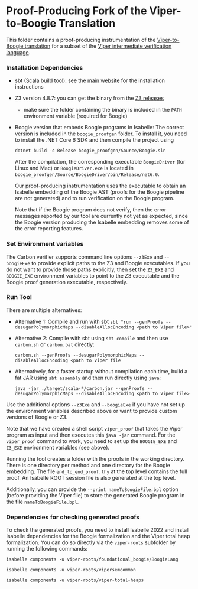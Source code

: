 # Proof-Producing Fork of the Viper-to-Boogie Translation
This folder contains a proof-producing instrumentation of the 
[Viper-to-Boogie translation](https://github.com/viperproject/carbon) for a subset of the 
[Viper intermediate verification language](http://www.pm.inf.ethz.ch/research/viper.html).

### Installation Dependencies
* sbt (Scala build tool): see the [main website](https://www.scala-sbt.org/) for the installation instructions
* Z3 version 4.8.7: you can get the binary from the [Z3 releases](https://github.com/Z3Prover/z3/releases/tag/z3-4.8.7)
  * make sure the folder containing the binary is included in the `PATH` environment variable (required for Boogie)
* Boogie version that embeds Boogie programs in Isabelle:
  The correct version is included in the `boogie_proofgen` folder.
  To install it, you need to install the .NET Core 6 SDK and then compile the project using

  ```dotnet build -c Release boogie_proofgen/Source/Boogie.sln```

  After the compilation, the corresponding executable `BoogieDriver` (for Linux and Mac) or 
  `BoogieDriver.exe` is located in `boogie_proofgen/Source/BoogieDriver/bin/Release/net6.0`.

  Our proof-producing instrumentation uses the executable to obtain an Isabelle 
  embedding of the Boogie AST (proofs for the Boogie pipeline are not generated) 
  and to run verification on the Boogie program.

  Note that if the Boogie program does not verify, then the error messages reported by 
  our tool are currently not yet as expected, since the Boogie version producing the Isabelle
  embedding removes some of the error reporting features. 

### Set Environment variables
The Carbon verifier supports command line options `--z3Exe` and `--boogieExe` to provide
explicit paths to the Z3 and Boogie executables.
If you do not want to provide those paths explicitly, then set the `Z3_EXE` and 
`BOOGIE_EXE` environment variables to point to the Z3 executable and the Boogie proof generation executable, respectively. 

### Run Tool

There are multiple alternatives:
* Alternative 1: Compile and run with sbt
  `sbt "run --genProofs --desugarPolymorphicMaps --disableAllocEncoding <path to Viper file>"`
*  Alternative 2: Compile with sbt using `sbt compile` and then use `carbon.sh` or 
   `carbon.bat` directly:

   `carbon.sh --genProofs --desugarPolymorphicMaps --disableAllocEncoding <path to Viper file`
* Alternatively, for a faster startup without compilation each time, build a fat JAR 
using `sbt assembly` and then run directly using `java`:  

  `java -jar ./target/scala-*/carbon.jar --genProofs --desugarPolymorphicMaps --disableAllocEncoding <path to Viper file>`

Use the additional options `--z3Exe` and `--boogieExe` if you have not set up
the environment variables described above or want to provide custom versions of
Boogie or Z3.

Note that we have created a shell script `viper_proof` that takes the Viper program as input
and then executes this `java -jar` command. For the `viper_proof` command to work, you need 
to set up the `BOOGIE_EXE` and `Z3_EXE` environment variables (see above).

Running the tool creates a folder with the proofs in the working directory.
There is one directory per method and one directory for the Boogie embedding.
The file `end_to_end_proof.thy` at the top level contains the full proof. An 
Isabelle ROOT session file is also generated at the top level.

Additionally, you can provide the `--print nameToBoogieFile.bpl` option (before providing
the Viper file) to store the generated Boogie program in the file `nameToBoogieFile.bpl`.

### Dependencies for checking generated proofs

To check the generated proofs, you need to install Isabelle 2022 and install 
Isabelle dependencies for the Boogie formalization and the Viper total heap 
formalization. You can do so directly via the `viper-roots` subfolder 
by running the following commands:

`isabelle components -u viper-roots/foundational_boogie/BoogieLang`

`isabelle components -u viper-roots/vipersemcommon`

`isabelle components -u viper-roots/viper-total-heaps`
